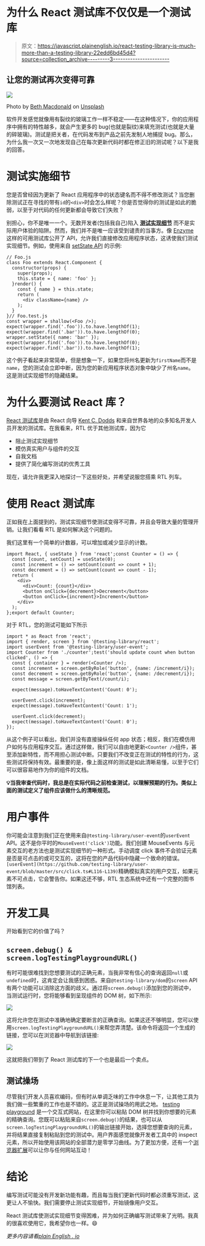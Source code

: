 # 为什么 React 测试库不仅仅是一个测试库

> 原文：<https://javascript.plainenglish.io/react-testing-library-is-much-more-than-a-testing-library-22edd6bd45d4?source=collection_archive---------3----------------------->

## 让您的测试再次变得可靠

![](img/dfb037caa8d6c2f649a4b3c9ef5db93f.png)

Photo by [Beth Macdonald](https://unsplash.com/@elsbethcat?utm_source=medium&utm_medium=referral) on [Unsplash](https://unsplash.com?utm_source=medium&utm_medium=referral)

软件开发感觉就像用有裂纹的玻璃工作一样不稳定——在这种情况下，你的应用程序中拥有的特性越多，就会产生更多的 bug(也就是裂纹)来填充测试(也就是大量的碎玻璃)。测试是把关者，在代码发布到产品之前先发制人地捕捉 bug。那么，为什么我一次又一次地发现自己在每次更新代码时都在修正旧的测试呢？以下是我的回答。

# 测试实施细节

您是否曾经因为更新了 React 应用程序中的状态键名而不得不修改测试？当您删除测试正在寻找的带有`id`的`<div>`时会怎么样呢？你是否觉得你的测试是如此的脆弱，以至于对代码的任何更新都会导致它们失败？

别担心，你不是唯一一个。无数开发者(包括我自己)陷入 [**测试实现细节**](https://kentcdodds.com/blog/testing-implementation-details) 而不是实际用户体验的陷阱。然而，我们并不是唯一应该受到谴责的当事方。像 [Enzyme](https://enzymejs.github.io/enzyme/) 这样的可用测试库公开了 API，允许我们直接修改应用程序状态，这诱使我们测试实现细节。例如，使用来自 [setState API](https://enzymejs.github.io/enzyme/docs/api/ShallowWrapper/setState.html) 的示例:

```
// Foo.js
class Foo extends React.Component {
  constructor(props) {
    super(props);
    this.state = { name: 'foo' };
  }render() {
    const { name } = this.state;
    return (
      <div className={name} />
    );
  }
}// Foo.test.js
const wrapper = shallow(<Foo />);
expect(wrapper.find('.foo')).to.have.lengthOf(1);
expect(wrapper.find('.bar')).to.have.lengthOf(0);
wrapper.setState({ name: 'bar' });
expect(wrapper.find('.foo')).to.have.lengthOf(0);
expect(wrapper.find('.bar')).to.have.lengthOf(1);
```

这个例子看起来非常简单，但是想象一下，如果您将州名更新为`firstName`而不是`name`，您的测试会立即中断，因为您的新应用程序状态对象中缺少了州名`name`。这是测试实现细节的隐藏结果。

# 为什么要测试 React 库？

[React 测试库](https://testing-library.com/docs/react-testing-library/intro/)是由 React 向导 [Kent C. Dodds](https://kentcdodds.com/) 和来自世界各地的众多知名开发人员开发的测试库。在我看来，RTL 优于其他测试库，因为它

*   阻止测试实现细节
*   模仿真实用户与组件的交互
*   自我文档
*   提供了简化编写测试的优秀工具

现在，请允许我更深入地探讨一下这些好处，并希望说服您搭乘 RTL 列车。

# 使用 React 测试库

正如我在上面提到的，测试实现细节使测试变得不可靠，并且会导致大量的管理开销。让我们看看 RTL 是如何解决这个问题的。

我们这里有一个简单的计数器，可以增加或减少显示的计数。

```
import React, { useState } from 'react';const Counter = () => {
  const [count, setCount] = useState(0);
  const increment = () => setCount(count => count + 1);
  const decrement = () => setCount(count => count - 1);
  return (
    <div>
      <div>Count: {count}</div>
      <button onClick={decrement}>Decrement</button>
      <button onClick={increment}>Increment</button>
    </div>
  );
};export default Counter;
```

对于 RTL，您的测试可能如下所示

```
import * as React from 'react';
import { render, screen } from '@testing-library/react';
import userEvent from '@testing-library/user-event';
import Counter from './counter';test('should update count when button clicked', () => {
  const { container } = render(<Counter />);
  const increment = screen.getByRole('button', {name: /increment/i});
  const decrement = screen.getByRole('button', {name: /decrement/i});
  const message = screen.getByText(/count/i);

  expect(message).toHaveTextContent('Count: 0');

  userEvent.click(increment);
  expect(message).toHaveTextContent('Count: 1');

  userEvent.click(decrement);
  expect(message).toHaveTextContent('Count: 0');
});
```

从这个例子可以看出，我们并没有直接操纵任何 app 状态；相反，我们在模仿用户如何与应用程序交互。通过这样做，我们可以自由地更新`<Counter />`组件，甚至添加新特性，而不用担心测试中断。只要我们不改变正在测试的特性的行为，这些测试将保持有效。最重要的是，像上面这样的测试是如此清晰易懂，以至于它们可以很容易地作为你的组件的文档。

**💡当我审查代码时，我总是在实际代码之前检查测试，以理解预期的行为。类似上面的测试定义了组件应该做什么的清晰规范。**

# 用户事件

你可能会注意到我们正在使用来自`@testing-library/user-event`的`userEvent` API。这不是你平时的`MouseEvent('click')`功能。我们创建 MouseEvents 与元素交互的老方法也是测试实现细节的一种形式。手动调度 click 事件不会验证元素是否是可点击的或可交互的，这将在您的产品代码中隐藏一个致命的错误。`[userEvent](https://github.com/testing-library/user-event/blob/master/src/click.ts#L116-L139)`精确模拟真实的用户交互，如果元素不可点击，它会警告你。如果这还不够，RTL 生态系统中还有一个完整的图书馆列表。

# 开发工具

开始看到它的价值了吗？

## `screen.debug() & screen.logTestingPlaygroundURL()`

有时可能很难找到您想要测试的正确元素，当我非常有信心的查询返回`null`或`undefined`时，这肯定会让我感到困惑。来自`@testing-library/dom`的`screen` API 有两个功能可以消除这方面的歧义。通过将`screen.debug()`添加到您的测试中，当测试运行时，您将能够看到呈现组件的 DOM 树，如下所示:

![](img/f3a43121b349c00213bc4714faeff1e3.png)

这将允许您在测试中准确地确定要断言的正确查询。如果这还不够明显，您可以使用`screen.logTestingPlaygroundURL()`来帮您弄清楚。该命令将返回一个生成的链接，您可以在浏览器中导航到该链接:

![](img/698e514f8279e89193a484d4566e3d43.png)

这就把我们带到了 React 测试库的下一个也是最后一个卖点。

## 测试操场

尽管我们开发人员喜欢编码，但有时从单调乏味的工作中休息一下，让其他工具为我们做一些繁重的工作也是不错的。这正是测试操场的用武之地。 [testing playground](https://testing-playground.com/) 是一个交互式网站，在这里你可以粘贴 DOM 树并找到你想要的元素的精确查询。您既可以粘贴来自`screen.debug()`的结果，也可以从`screen.logTestingPlaygroundURL()`的输出链接开始，选择您想要查询的元素，并将结果直接复制粘贴到您的测试中。用户界面感觉就像开发者工具中的 inspect 元素，所以开始使用该网站的全部潜力是零学习曲线。为了更加方便，还有一个[浏览器扩展](https://chrome.google.com/webstore/detail/testing-playground/hejbmebodbijjdhflfknehhcgaklhano?hl=en)可以让你与任何网站互动！

# 结论

编写测试可能没有开发新功能有趣，而且每当我们更新代码时都必须重写测试，这更让人不愉快。我们需要停止测试实现细节，开始镜像用户交互。

React 测试库使测试实现细节变得困难，并为如何正确编写测试带来了光明。我真的很喜欢使用它，我希望你也一样。😄

*更多内容请看*[*plain English . io*](http://plainenglish.io/)